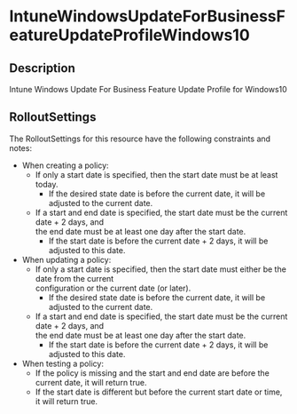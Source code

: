 
# IntuneWindowsUpdateForBusinessFeatureUpdateProfileWindows10

## Description

Intune Windows Update For Business Feature Update Profile for Windows10

## RolloutSettings

The RolloutSettings for this resource have the following constraints and notes: 

* When creating a policy:
    * If only a start date is specified, then the start date must be at least today. 
        * If the desired state date is before the current date, it will be adjusted to the current date.
    * If a start and end date is specified, the start date must be the current date + 2 days, and  
      the end date must be at least one day after the start date.
        * If the start date is before the current date + 2 days, it will be adjusted to this date.
* When updating a policy:
    * If only a start date is specified, then the start date must either be the date from the current   
      configuration or the current date (or later). 
        * If the desired state date is before the current date, it will be adjusted to the current date.
    * If a start and end date is specified, the start date must be the current date + 2 days, and  
      the end date must be at least one day after the start date.
        * If the start date is before the current date + 2 days, it will be adjusted to this date.
* When testing a policy:
    * If the policy is missing and the start and end date are before the current date, it will return true.
    * If the start date is different but before the current start date or time, it will return true.
